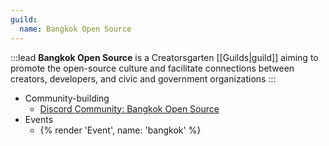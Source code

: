 ```yaml
---
guild:
  name: Bangkok Open Source
---
```


:::lead
**Bangkok Open Source** is a Creatorsgarten [[Guilds|guild]] aiming to promote the open-source culture and facilitate connections between creators, developers, and civic and government organizations
:::

- Community-building
  - [Discord Community: Bangkok Open Source](https://grtn.org/bkkoss-discord)
- Events
  - {% render 'Event', name: 'bangkok' %}
